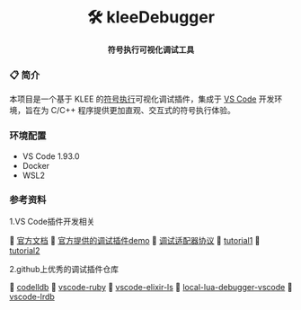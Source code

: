 <div align="center">

# 🛠️ kleeDebugger

**符号执行可视化调试工具**

</div>

### 📋 简介

本项目是一个基于 KLEE 的[符号执行](https://en.wikipedia.org/wiki/Symbolic_execution)可视化调试插件，集成于 [VS Code](https://code.visualstudio.com/) 开发环境，旨在为 C/C++ 程序提供更加直观、交互式的符号执行体验。

### 环境配置

- VS Code 1.93.0
- Docker
- WSL2

<!--
📦 安装方法
1. 克隆项目
```bash
git clone
cd
```
2. 安装依赖并编译插件
```bash
npm install
npm run compile
```
3. 在 VS Code 中打开并运行
```bash
code .
```
按 F5 启动插件开发调试环境

🧪 使用说明

安装并配置 KLEE 环境（建议使用官方 Docker 镜像或源码编译）；

在 VS Code 中打开 C 项目，设置 launch.json；

在源代码中设置断点，点击“启动符号调试”；

在调试界面中查看执行树、路径约束、栈信息与覆盖率。

### 📂 项目结构

kleeDebugger

 ├── out/ # 编译生成的 JS 文件（build 输出目录）
 
 ├── src/ # 插件核心源码
 
 │   ├── activateKleeDebug.ts # 初始化调试器适配器（激活调试流程）
 
│   ├── debugAdapter.ts # 实现 Debug Adapter Protocol 的通信逻辑
 
│   ├── extension.ts # 插件入口文件，注册命令、激活插件
 
│   ├── object.ts # 同步与状态管理相关的类/结构
 
│   └── webview.html # Web 前端页面（展示执行树、状态等）
 
klee # 后端集成的 KLEE 工具或相关逻辑

-->

### 参考资料

1.VS Code插件开发相关

🔗 [官方文档](https://code.visualstudio.com/api) 🔗 [官方提供的调试插件demo](https://github.com/microsoft/vscode-mock-debug) 🔗 [调试适配器协议](https://microsoft.github.io/debug-adapter-protocol/) 🔗 [tutorial1](https://vscode-docs.readthedocs.io/en/stable/extensions/debugging-extensions/)
 🔗 [tutorial2](https://www.cnblogs.com/liuxianan/p/vscode-plugin-overview.html)

2.github上优秀的调试插件仓库

🔗 [codelldb](https://github.com/vadimcn/codelldb) 🔗 [vscode-ruby](https://github.com/rubyide/vscode-ruby) 🔗 [vscode-elixir-ls](https://github.com/elixir-lsp/vscode-elixir-ls) 🔗 [local-lua-debugger-vscode](https://github.com/tomblind/local-lua-debugger-vscode) 🔗 [vscode-lrdb](https://github.com/satoren/vscode-lrdb)
